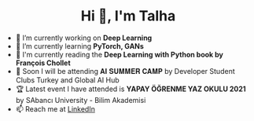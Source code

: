 <h1 align="center">Hi 👋, I'm Talha</h1>


- 🔭 I’m currently working on **Deep Learning**
- 🌱 I’m currently learning **PyTorch, GANs**
- 📖 I'm currently reading the **Deep Learning with Python book by François Chollet**
- 🚀 Soon I will be attending 𝐀𝐈 𝐒𝐔𝐌𝐌𝐄𝐑 𝐂𝐀𝐌𝐏 by Developer Student Clubs Turkey and Global AI Hub
- 🏆 Latest event I have attended is **YAPAY ÖĞRENME YAZ OKULU 2021** by SAbancı University - Bilim Akademisi
- 📫 Reach me at [LinkedIn](https://www.linkedin.com/in/talhasari/)
